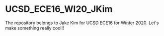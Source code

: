 # UCSD_ECE16_WI20_JKim
The repository belongs to Jake Kim for UCSD ECE16 for Winter 2020.
Let's make something really cool!!
